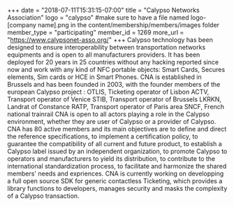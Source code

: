 +++
date = "2018-07-11T15:31:15-07:00"
title = "Calypso Networks Association"
logo = "calypso" #make sure to have a file named logo-[company name].png in the content/membership/members/images folder
member_type = "participating"
member_id = 1269
more_url = "https://www.calypsonet-asso.org/"
+++
Calypso technology has been designed to ensure interoperability between transportation networks equipments and is open to all manufacturers providers. It has been deployed for 20 years in 25 countries without any hacking reported since now and work with any kind of NFC portable objects: Smart Cards, Secures elements, Sim cards or HCE in Smart Phones. CNA is established in Brussels and has been founded in 2003, with the founder members of the european Calypso project : OTLIS, Ticketing operator of Lisbon ACTV, Transport operator of Venice STIB, Transport operator of Brussels LKRKN, Landrat of Constance RATP, Transport operator of Paris area SNCF, French national trainrail CNA is open to all actors playing a role in the Calypso environment, whether they are user of Calypso or a provider of Calypso. CNA has 80 active members and its main objectives are to define and direct the reference specifications, to implement a certification policy, to guarantee the compatibility of all current and future product, to establish a Calypso label issued by an independent organization, to promote Calypso to operators and manufacturers to yield its distribution, to contribute to the international standardization process, to facilitate and harmonize the shared members' needs and expriences. CNA is currently working on developping a full open source SDK for generic contactless Ticketing, which provides a library functions to developers, manages security and masks the complexity of a Calypso transaction.